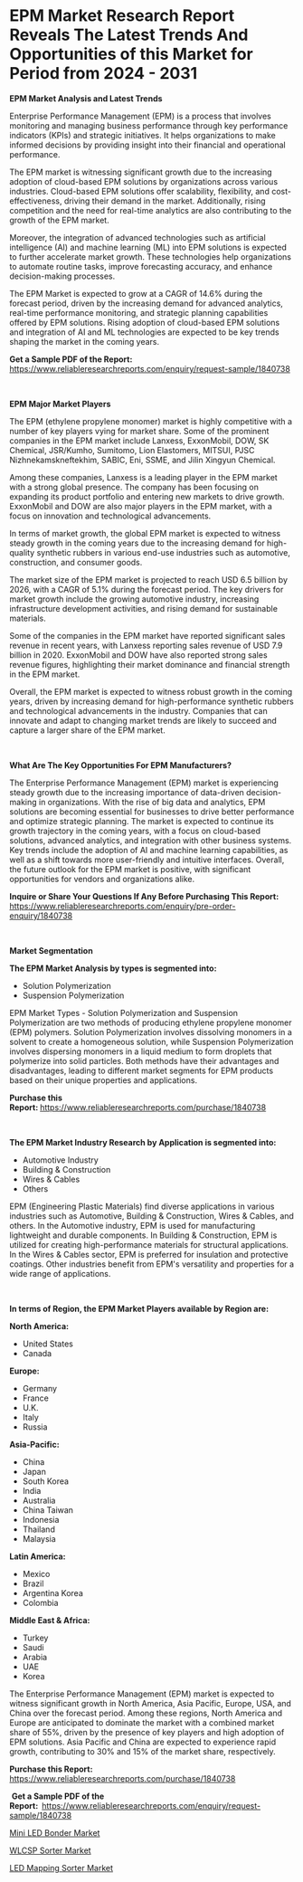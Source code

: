 <p><h1>EPM Market Research Report Reveals The Latest Trends And Opportunities of this Market for Period from 2024 - 2031</h1></p><p><strong>EPM Market Analysis and Latest Trends</strong></p>
<p><p>Enterprise Performance Management (EPM) is a process that involves monitoring and managing business performance through key performance indicators (KPIs) and strategic initiatives. It helps organizations to make informed decisions by providing insight into their financial and operational performance.</p><p>The EPM market is witnessing significant growth due to the increasing adoption of cloud-based EPM solutions by organizations across various industries. Cloud-based EPM solutions offer scalability, flexibility, and cost-effectiveness, driving their demand in the market. Additionally, rising competition and the need for real-time analytics are also contributing to the growth of the EPM market.</p><p>Moreover, the integration of advanced technologies such as artificial intelligence (AI) and machine learning (ML) into EPM solutions is expected to further accelerate market growth. These technologies help organizations to automate routine tasks, improve forecasting accuracy, and enhance decision-making processes.</p><p>The EPM Market is expected to grow at a CAGR of 14.6% during the forecast period, driven by the increasing demand for advanced analytics, real-time performance monitoring, and strategic planning capabilities offered by EPM solutions. Rising adoption of cloud-based EPM solutions and integration of AI and ML technologies are expected to be key trends shaping the market in the coming years.</p></p>
<p><strong>Get a Sample PDF of the Report:&nbsp;</strong> <a href="https://www.reliableresearchreports.com/enquiry/request-sample/1840738">https://www.reliableresearchreports.com/enquiry/request-sample/1840738</a></p>
<p>&nbsp;</p>
<p><strong>EPM Major Market Players</strong></p>
<p><p>The EPM (ethylene propylene monomer) market is highly competitive with a number of key players vying for market share. Some of the prominent companies in the EPM market include Lanxess, ExxonMobil, DOW, SK Chemical, JSR/Kumho, Sumitomo, Lion Elastomers, MITSUI, PJSC Nizhnekamskneftekhim, SABIC, Eni, SSME, and Jilin Xingyun Chemical.</p><p>Among these companies, Lanxess is a leading player in the EPM market with a strong global presence. The company has been focusing on expanding its product portfolio and entering new markets to drive growth. ExxonMobil and DOW are also major players in the EPM market, with a focus on innovation and technological advancements.</p><p>In terms of market growth, the global EPM market is expected to witness steady growth in the coming years due to the increasing demand for high-quality synthetic rubbers in various end-use industries such as automotive, construction, and consumer goods. </p><p>The market size of the EPM market is projected to reach USD 6.5 billion by 2026, with a CAGR of 5.1% during the forecast period. The key drivers for market growth include the growing automotive industry, increasing infrastructure development activities, and rising demand for sustainable materials.</p><p>Some of the companies in the EPM market have reported significant sales revenue in recent years, with Lanxess reporting sales revenue of USD 7.9 billion in 2020. ExxonMobil and DOW have also reported strong sales revenue figures, highlighting their market dominance and financial strength in the EPM market. </p><p>Overall, the EPM market is expected to witness robust growth in the coming years, driven by increasing demand for high-performance synthetic rubbers and technological advancements in the industry. Companies that can innovate and adapt to changing market trends are likely to succeed and capture a larger share of the EPM market.</p></p>
<p>&nbsp;</p>
<p><strong>What Are The Key Opportunities For EPM Manufacturers?</strong></p>
<p><p>The Enterprise Performance Management (EPM) market is experiencing steady growth due to the increasing importance of data-driven decision-making in organizations. With the rise of big data and analytics, EPM solutions are becoming essential for businesses to drive better performance and optimize strategic planning. The market is expected to continue its growth trajectory in the coming years, with a focus on cloud-based solutions, advanced analytics, and integration with other business systems. Key trends include the adoption of AI and machine learning capabilities, as well as a shift towards more user-friendly and intuitive interfaces. Overall, the future outlook for the EPM market is positive, with significant opportunities for vendors and organizations alike.</p></p>
<p><strong>Inquire or Share Your Questions If Any Before Purchasing This Report:</strong> <a href="https://www.reliableresearchreports.com/enquiry/pre-order-enquiry/1840738">https://www.reliableresearchreports.com/enquiry/pre-order-enquiry/1840738</a></p>
<p>&nbsp;</p>
<p><strong>Market Segmentation</strong></p>
<p><strong>The EPM Market Analysis by types is segmented into:</strong></p>
<p><ul><li>Solution Polymerization</li><li>Suspension Polymerization</li></ul></p>
<p><p>EPM Market Types - Solution Polymerization and Suspension Polymerization are two methods of producing ethylene propylene monomer (EPM) polymers. Solution Polymerization involves dissolving monomers in a solvent to create a homogeneous solution, while Suspension Polymerization involves dispersing monomers in a liquid medium to form droplets that polymerize into solid particles. Both methods have their advantages and disadvantages, leading to different market segments for EPM products based on their unique properties and applications.</p></p>
<p><strong>Purchase this Report:&nbsp;</strong><a href="https://www.reliableresearchreports.com/purchase/1840738">https://www.reliableresearchreports.com/purchase/1840738</a></p>
<p>&nbsp;</p>
<p><strong>The EPM Market Industry Research by Application is segmented into:</strong></p>
<p><ul><li>Automotive Industry</li><li>Building & Construction</li><li>Wires & Cables</li><li>Others</li></ul></p>
<p><p>EPM (Engineering Plastic Materials) find diverse applications in various industries such as Automotive, Building & Construction, Wires & Cables, and others. In the Automotive industry, EPM is used for manufacturing lightweight and durable components. In Building & Construction, EPM is utilized for creating high-performance materials for structural applications. In the Wires & Cables sector, EPM is preferred for insulation and protective coatings. Other industries benefit from EPM's versatility and properties for a wide range of applications.</p></p>
<p>&nbsp;</p>
<p><strong>In terms of Region, the EPM Market Players available by Region are:</strong></p>
<p>
    <p> <strong> North America: </strong>
        <ul>
            <li>United States</li>
            <li>Canada</li>
        </ul>
        </p> 
    <p> <strong> Europe: </strong>
        <ul>
            <li>Germany</li>
            <li>France</li>
            <li>U.K.</li>
            <li>Italy</li>
            <li>Russia</li>
        </ul>
        </p> 
    <p> <strong> Asia-Pacific: </strong>
        <ul>
            <li>China</li>
            <li>Japan</li>
            <li>South Korea</li>
            <li>India</li>
            <li>Australia</li>
            <li>China Taiwan</li>
            <li>Indonesia</li>
            <li>Thailand</li>
            <li>Malaysia</li>
        </ul>
        </p> 
    <p> <strong> Latin America: </strong>
        <ul>
            <li>Mexico</li>
            <li>Brazil</li>
            <li>Argentina Korea</li>
            <li>Colombia</li>
        </ul>
        </p> 
    <p> <strong> Middle East & Africa: </strong>
        <ul>
            <li>Turkey</li>
            <li>Saudi</li>
            <li>Arabia</li>
            <li>UAE</li>
            <li>Korea</li>
        </ul>
    </p>
    </p>
<p><p>The Enterprise Performance Management (EPM) market is expected to witness significant growth in North America, Asia Pacific, Europe, USA, and China over the forecast period. Among these regions, North America and Europe are anticipated to dominate the market with a combined market share of 55%, driven by the presence of key players and high adoption of EPM solutions. Asia Pacific and China are expected to experience rapid growth, contributing to 30% and 15% of the market share, respectively.</p></p>
<p><strong>Purchase this Report: </strong><a href="https://www.reliableresearchreports.com/purchase/1840738">https://www.reliableresearchreports.com/purchase/1840738</a></p>
<p>&nbsp;<strong>Get a Sample PDF of the Report:&nbsp;&nbsp;</strong><a href="https://www.reliableresearchreports.com/enquiry/request-sample/1840738">https://www.reliableresearchreports.com/enquiry/request-sample/1840738</a></p>
<p><strong></strong></p>
<p><p><a href="https://view.publitas.com/reportprime-1/decoding-the-mini-led-bonder-market-a-deep-dive-into-the-latest-market-trends-market-segmentation-and-competitive-analysis/">Mini LED Bonder Market</a></p><p><a href="https://view.publitas.com/reportprime-1/global-wlcsp-sorter-market-size-and-market-trends-insights-and-projections-from-2024-to-2031/">WLCSP Sorter Market</a></p><p><a href="https://view.publitas.com/reportprime-1/led-mapping-sorter-market-size-growth-outlook-from-2024-to-2031-projecting-at-markets-trends-analysis-by-application-regional-outlook-and-revenue/">LED Mapping Sorter Market</a></p></p>